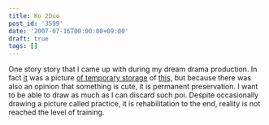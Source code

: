 ```yaml
---
title: Ko 2Duo
post_id: '3599'
date: '2007-07-16T00:00:00+09:00'
draft: true
tags: []
---
```


One story story that I came up with during my dream drama production. In fact [it](https://danmaq.com/3546) was a picture [of temporary storage](https://danmaq.com/3546) of [this,](https://danmaq.com/3546) but because there was also an opinion that something is cute, it is permanent preservation. I want to be able to draw as much as I can discard such poi. Despite occasionally drawing a picture called practice, it is rehabilitation to the end, reality is not reached the level of training.
